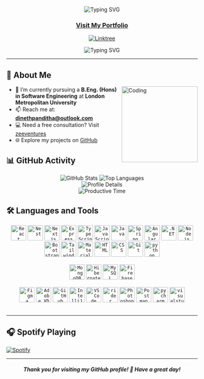 <div align="center">
  <img src="https://readme-typing-svg.herokuapp.com?font=Fira+Code&size=32&duration=2800&pause=2000&color=A9FEF7&center=true&vCenter=true&width=940&lines=Hello+👋+I'm+Dineth+Panditha;Welcome+to+my+GitHub+Profile!" alt="Typing SVG" />
</div>

<h3 align="center">
  <a href="https://dinethpanditha.dev" target="_blank">Visit My Portfolio</a>
</h3>

<p align="center">
  <a href="https://linktr.ee/dineth_panditha" target="_blank">
    <img src="https://img.shields.io/badge/Linktree-39E09B?style=for-the-badge&logo=linktree&logoColor=white" alt="Linktree">
  </a>
</p>

<p align="center">
  <img src="https://readme-typing-svg.herokuapp.com?font=Fira+Code&size=22&pause=1000&color=00FF00&center=true&vCenter=true&width=435&lines=Full-Stack+Developer;Web+%26+Mobile+Developer;Tech+Enthusiast" alt="Typing SVG" />
</p>

---

## 🚀 About Me
<img align="right" alt="Coding" width="200" src="https://github.com/dineth-panditha/dineth-panditha/blob/main/coding.gif">

- 🌱 I’m currently pursuing a **B.Eng. (Hons) in Software Engineering** at **London Metropolitan University**
- 📫 Reach me at: **dinethpanditha@outlook.com**
- 💻 Need a free consultation? Visit [zeeventures](https://www.zeeventures.lk/)
- 🌐 Explore my projects on [GitHub](https://github.com/dineth-panditha)



## 📊 GitHub Activity

<div align="center">
  <img src="https://github-profile-summary-cards.vercel.app/api/cards/stats?username=dineth-panditha&theme=react" alt="GitHub Stats" />
  <img src="https://github-readme-stats.vercel.app/api/top-langs/?username=dineth-panditha&langs_count=20&count_private=true&layout=compact&theme=react&hide_border=true" alt="Top Languages" />
  <br>
  <img src="http://github-profile-summary-cards.vercel.app/api/cards/profile-details?username=dineth-panditha&theme=react" alt="Profile Details" />
  <br>
  <img src="http://github-profile-summary-cards.vercel.app/api/cards/productive-time?username=dineth-panditha&theme=react&utcOffset=8" alt="Productive Time" />
</div>

## 🛠️ Languages and Tools

<div align="center">
  <code><img height="40" src="https://skillicons.dev/icons?i=react" alt="React"></code>
  <code><img height="40" src="https://skillicons.dev/icons?i=nest" alt="Nest"></code>
  <code><img height="40" src="https://skillicons.dev/icons?i=next" alt="Next.js"></code>
  <code><img height="40" src="https://skillicons.dev/icons?i=express" alt="Express"></code>
  <code><img height="40" src="https://skillicons.dev/icons?i=ts" alt="TypeScript"></code>
  <code><img height="40" src="https://skillicons.dev/icons?i=js" alt="JavaScript"></code>
  <code><img height="40" src="https://skillicons.dev/icons?i=java" alt="Java"></code>
  <code><img height="40" src="https://skillicons.dev/icons?i=spring" alt="Spring"></code>
  <code><img height="40" src="https://skillicons.dev/icons?i=angular" alt="Angular"></code>
  <code><img height="40" src="https://skillicons.dev/icons?i=dotnet" alt=".NET"></code>
  <code><img height="40" src="https://skillicons.dev/icons?i=nodejs" alt="Node.js"></code>
  <code><img height="40" src="https://skillicons.dev/icons?i=bootstrap" alt="Bootstrap"></code>
  <code><img height="40" src="https://skillicons.dev/icons?i=tailwindcss" alt="Tailwind CSS"></code>
  <code><img height="40" src="https://skillicons.dev/icons?i=materialui" alt="Material UI"></code>
  <code><img height="40" src="https://skillicons.dev/icons?i=html" alt="HTML"></code>
  <code><img height="40" src="https://skillicons.dev/icons?i=css" alt="CSS"></code>
  <code><img height="40" src="https://skillicons.dev/icons?i=git" alt="Git"></code>
  <code><img height="40" src="https://skillicons.dev/icons?i=python" alt="python"></code>
  
  <br>
  <br>
  <code><img height="40" src="https://skillicons.dev/icons?i=mongodb" alt="MongoDB"></code>
  <code><img height="40" src="https://skillicons.dev/icons?i=hibernate" alt="Hibernate"></code>
  <code><img height="40" src="https://skillicons.dev/icons?i=mysql" alt="MySQL"></code>
  <code><img height="40" src="https://skillicons.dev/icons?i=firebase" alt="Firebase"></code>
  <br>
  <br>
  <code><img height="40" src="https://skillicons.dev/icons?i=figma" alt="Figma"></code>
  <code><img height="40" src="https://skillicons.dev/icons?i=xd" alt="Adobe XD"></code>
  <code><img height="40" src="https://skillicons.dev/icons?i=github" alt="GitHub"></code>
  <code><img height="40" src="https://skillicons.dev/icons?i=idea" alt="IntelliJ IDEA"></code>
  <code><img height="40" src="https://skillicons.dev/icons?i=vscode" alt="VS Code"></code>
  <code><img height="40" src="https://skillicons.dev/icons?i=rider" alt="rider"></code>
  <code><img height="40" src="https://skillicons.dev/icons?i=photoshop" alt="Photoshop"></code>
  <code><img height="40" src="https://skillicons.dev/icons?i=postman" alt="Postman"></code>
  <code><img height="40" src="https://skillicons.dev/icons?i=pycharm" alt="pycharm"></code>
  <code><img height="40" src="https://skillicons.dev/icons?i=visualstudio" alt="visualstudio"></code>
</div>

<br/>

---

## 🎧 Spotify Playing

[![Spotify](https://novatorem.vercel.app/api/spotify)](https://open.spotify.com/user/your-spotify-id)

---


<h5 align="center">
  Thank you for visiting my GitHub profile! 🤝 Have a great day!
</h5>



